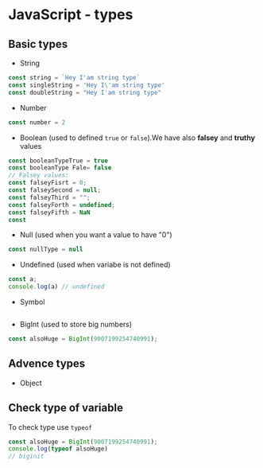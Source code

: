 # JavaScript - types 

## Basic types 
 - String 
 ``` js 
const string = `Hey I'am string type`
const singleString = 'Hey I\'am string type'
const doubleString = "Hey I'am string type"
```
 - Number 
```js
const number = 2
```
- Boolean (used to defined `true` or `false`).We have also **falsey** and **truthy** values
```js
const booleanTypeTrue = true 
const booleanType Fale= false
// Falsey values: 
const falseyFisrt = 0; 
const falseySecond = null;
const falseyThird = "";
const falseyForth = undefined;
const falseyFifth = NaN
const 
```
- Null (used when you want a value to have "0")
```js
const nullType = null
```
- Undefined (used when variabe is not defined) 
```js
const a; 
console.log(a) // undefined
```

- Symbol 
```js
``` 

- BigInt (used to store big numbers)
```js
const alsoHuge = BigInt(9007199254740991);
```

## Advence types  

- Object 

## Check type of variable 
To check type use `typeof`
```js
const alsoHuge = BigInt(9007199254740991); 
console.log(typeof alsoHuge) 
// biginit
```